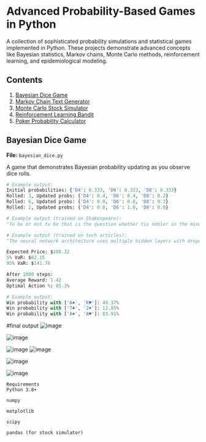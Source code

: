 # Advanced Probability-Based Games in Python

A collection of sophisticated probability simulations and statistical games implemented in Python. These projects demonstrate advanced concepts like Bayesian statistics, Markov chains, Monte Carlo methods, reinforcement learning, and epidemiological modeling.

## Contents

1. [Bayesian Dice Game](#bayesian-dice-game)
2. [Markov Chain Text Generator](#markov-chain-text-generator)
3. [Monte Carlo Stock Simulator](#monte-carlo-stock-simulator)
4. [Reinforcement Learning Bandit](#reinforcement-learning-bandit)
5. [Poker Probability Calculator](#poker-probability-calculator)

## Bayesian Dice Game

**File:** `bayesian_dice.py`

A game that demonstrates Bayesian probability updating as you observe dice rolls.

```python
# Example output:
Initial probabilities: {'D4': 0.333, 'D6': 0.333, 'D8': 0.333}
Rolled: 3, Updated probs: {'D4': 0.4, 'D6': 0.4, 'D8': 0.2}
Rolled: 6, Updated probs: {'D4': 0.0, 'D6': 0.8, 'D8': 0.2}
Rolled: 2, Updated probs: {'D4': 0.0, 'D6': 1.0, 'D8': 0.0}

# Example output (trained on Shakespeare):
"To be or not to be that is the question whether tis nobler in the mind to suffer the slings and arrows of outrageous fortune"

# Example output (trained on tech articles):
"The neural network architecture uses multiple hidden layers with dropout regularization to prevent overfitting during the training phase"

Expected Price: $108.32
5% VaR: $82.15
95% VaR: $141.76

After 1000 steps:
Average Reward: 1.42
Optimal Action %: 85.3%

# Example output:
Win probability with ['A♠', 'K♥']: 49.37%
Win probability with ['7♣', '2♦']: 12.85%
Win probability with ['A♠', 'A♥']: 83.91%
```
#final output
![image](https://github.com/user-attachments/assets/56bd994f-13f4-4302-a531-d9d3229a611d)

![image](https://github.com/user-attachments/assets/f2bfbd68-8943-4740-9918-ae19423a9e6e)

![image](https://github.com/user-attachments/assets/d2a15e91-2a3e-4c1c-993e-7680c20a00e5)
![image](https://github.com/user-attachments/assets/cb0eab97-4d19-4019-ab85-a68afda3bd48)

![image](https://github.com/user-attachments/assets/7a1251ed-8069-4599-bb82-9d260c46ae90)

![image](https://github.com/user-attachments/assets/ffbdda50-f89f-4c5e-be5c-221cc99d7065)


```
Requirements
Python 3.8+

numpy

matplotlib

scipy

pandas (for stock simulator)
